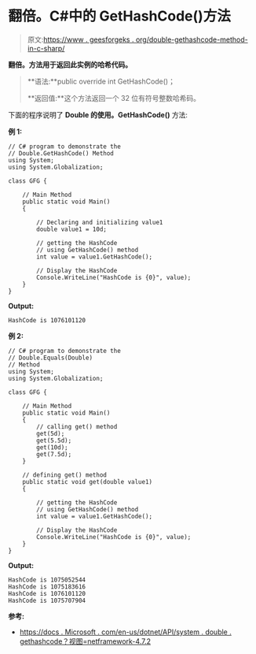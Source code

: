 # 翻倍。C#中的 GetHashCode()方法

> 原文:[https://www . geesforgeks . org/double-gethashcode-method-in-c-sharp/](https://www.geeksforgeeks.org/double-gethashcode-method-in-c-sharp/)

**翻倍。方法用于返回此实例的哈希代码。**

> **语法:**public override int GetHashCode()；
> 
> **返回值:**这个方法返回一个 32 位有符号整数哈希码。

下面的程序说明了 **Double 的使用。GetHashCode()** 方法:

**例 1:**

```
// C# program to demonstrate the
// Double.GetHashCode() Method
using System;
using System.Globalization;

class GFG {

    // Main Method
    public static void Main()
    {

        // Declaring and initializing value1
        double value1 = 10d;

        // getting the HashCode
        // using GetHashCode() method
        int value = value1.GetHashCode();

        // Display the HashCode
        Console.WriteLine("HashCode is {0}", value);
    }
}
```

**Output:**

```
HashCode is 1076101120

```

**例 2:**

```
// C# program to demonstrate the
// Double.Equals(Double)
// Method
using System;
using System.Globalization;

class GFG {

    // Main Method
    public static void Main()
    {
        // calling get() method
        get(5d);
        get(5.5d);
        get(10d);
        get(7.5d);
    }

    // defining get() method
    public static void get(double value1)
    {

        // getting the HashCode
        // using GetHashCode() method
        int value = value1.GetHashCode();

        // Display the HashCode
        Console.WriteLine("HashCode is {0}", value);
    }
}
```

**Output:**

```
HashCode is 1075052544
HashCode is 1075183616
HashCode is 1076101120
HashCode is 1075707904

```

**参考:**

*   [https://docs . Microsoft . com/en-us/dotnet/API/system . double . gethashcode？视图=netframework-4.7.2](https://docs.microsoft.com/en-us/dotnet/api/system.double.gethashcode?view=netframework-4.7.2)
